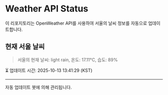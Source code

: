 
# Weather API Status

이 리포지토리는 OpenWeather API를 사용하여 서울의 날씨 정보를 자동으로 업데이트합니다.

## 현재 서울 날씨
> 서울의 현재 날씨: light rain, 온도: 17.11°C, 습도: 89%

⏳ 업데이트 시간: 2025-10-13 13:41:29 (KST)

---
자동 업데이트 봇에 의해 관리됩니다.
